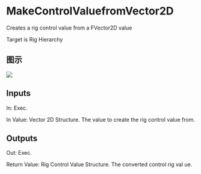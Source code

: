 # MakeControlValuefromVector2D

Creates a rig control value from a FVector2D value

Target is Rig Hierarchy

## 图示

![]($-20221218-21195591.png)

## Inputs

In: Exec.

In Value: Vector 2D Structure. The value to create the rig control value from.  

## Outputs

Out: Exec.

Return Value: Rig Control Value Structure. The converted control rig val ue.

